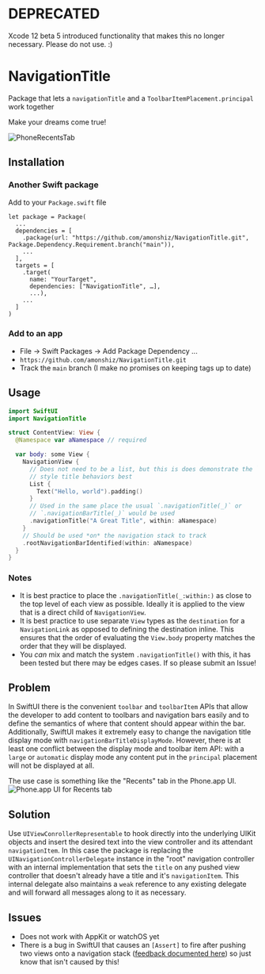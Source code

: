 # DEPRECATED

Xcode 12 beta 5 introduced functionality that makes this no longer necessary. Please do not use. :)

# NavigationTitle

Package that lets a `navigationTitle` and a `ToolbarItemPlacement.principal` work together

Make your dreams come true!

![PhoneRecentsTab](./Images/promo-video.gif)

## Installation

### Another Swift package
Add to your `Package.swift` file
```
let package = Package(
  ...
  dependencies = [
    .package(url: "https://github.com/amonshiz/NavigationTitle.git", Package.Dependency.Requirement.branch("main")),
    ...
  ],
  targets = [
    .target(
      name: "YourTarget",
      dependencies: ["NavigationTitle", …],
      ...),
    ...
  ]
)
```

### Add to an app
- File -> Swift Packages -> Add Package Dependency ...
- `https://github.com/amonshiz/NavigationTitle.git`
- Track the `main` branch (I make no promises on keeping tags up to date)

## Usage

```swift
import SwiftUI
import NavigationTitle

struct ContentView: View {
  @Namespace var aNamespace // required

  var body: some View {
    NavigationView {
      // Does not need to be a list, but this is does demonstrate the `.large`
      // style title behaviors best
      List {
        Text("Hello, world").padding()
      }
      // Used in the same place the usual `.navigationTitle(_)` or
      // `.navigationBarTitle(_)` would be used
      .navigationTitle("A Great Title", within: aNamespace)
    }
    // Should be used *on* the navigation stack to track
    .rootNavigationBarIdentified(within: aNamespace)
  }
}
```

### Notes
- It is best practice to place the `.navigationTitle(_:within:)` as close to the top level of each view as possible. Ideally it is applied to the view that is a direct child of `NavigationView`.
- It is best practice to use separate `View` types as the `destination` for a `NavigationLink` as opposed to defining the destination inline. This ensures that the order of evaluating the `View.body` property matches the order that they will be displayed.
- You *can* mix and match the system `.navigationTitle()` with this, it has been tested but there may be edges cases. If so please submit an Issue!

## Problem

In SwiftUI there is the convenient `toolbar` and `toolbarItem` APIs that allow
the developer to add content to toolbars and navigation bars easily and to 
define the semantics of where that content should appear within the bar.
Additionally, SwiftUI makes it extremely easy to change the navigation title
display mode with `navigationBarTitleDisplayMode`. However, there is at least
one conflict between the display mode and toolbar item API: with a `large` or
`automatic` display mode any content put in the `principal` placement will not
be displayed at all.

The use case is something like the "Recents" tab in the Phone.app UI.
![Phone.app UI for Recents tab](Images/IMG_A66A35C991EA-1.jpeg)

## Solution

Use `UIViewConrollerRepresentable` to hook directly into the underlying UIKit 
objects and insert the desired text into the view controller and its attendant
`navigationItem`. In this case the package is replacing the 
`UINavigationControllerDelegate` instance in the "root" navigation controller 
with an internal implementation that sets the `title` on any pushed view 
controller that doesn't already have a title and it's `navigationItem`. This 
internal delegate also maintains a `weak` reference to any existing delegate 
and will forward all messages along to it as necessary.

## Issues
- Does not work with AppKit or watchOS yet
- There is a bug in SwiftUI that causes an `[Assert]` to fire after pushing two views onto a navigation stack ([feedback documented here](https://github.com/amonshiz/feedback-examples/blob/main/README.md#displaymodebuttonissue)) so just know that isn't caused by this!
